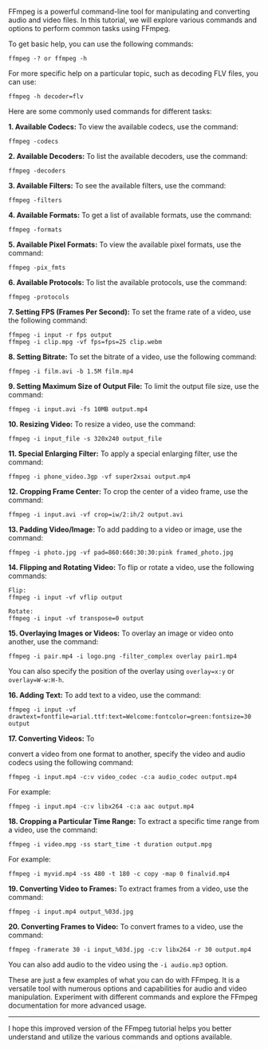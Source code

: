 
FFmpeg is a powerful command-line tool for manipulating and converting audio and video files. In this tutorial, we will explore various commands and options to perform common tasks using FFmpeg.

To get basic help, you can use the following commands:
```
ffmpeg -? or ffmpeg -h
```

For more specific help on a particular topic, such as decoding FLV files, you can use:
```
ffmpeg -h decoder=flv
```

Here are some commonly used commands for different tasks:

**1. Available Codecs:**
To view the available codecs, use the command:
```
ffmpeg -codecs
```

**2. Available Decoders:**
To list the available decoders, use the command:
```
ffmpeg -decoders
```

**3. Available Filters:**
To see the available filters, use the command:
```
ffmpeg -filters
```

**4. Available Formats:**
To get a list of available formats, use the command:
```
ffmpeg -formats
```

**5. Available Pixel Formats:**
To view the available pixel formats, use the command:
```
ffmpeg -pix_fmts
```

**6. Available Protocols:**
To list the available protocols, use the command:
```
ffmpeg -protocols
```

**7. Setting FPS (Frames Per Second):**
To set the frame rate of a video, use the following command:
```
ffmpeg -i input -r fps output
ffmpeg -i clip.mpg -vf fps=fps=25 clip.webm
```

**8. Setting Bitrate:**
To set the bitrate of a video, use the following command:
```
ffmpeg -i film.avi -b 1.5M film.mp4
```

**9. Setting Maximum Size of Output File:**
To limit the output file size, use the command:
```
ffmpeg -i input.avi -fs 10MB output.mp4
```

**10. Resizing Video:**
To resize a video, use the command:
```
ffmpeg -i input_file -s 320x240 output_file
```

**11. Special Enlarging Filter:**
To apply a special enlarging filter, use the command:
```
ffmpeg -i phone_video.3gp -vf super2xsai output.mp4
```

**12. Cropping Frame Center:**
To crop the center of a video frame, use the command:
```
ffmpeg -i input.avi -vf crop=iw/2:ih/2 output.avi
```

**13. Padding Video/Image:**
To add padding to a video or image, use the command:
```
ffmpeg -i photo.jpg -vf pad=860:660:30:30:pink framed_photo.jpg
```

**14. Flipping and Rotating Video:**
To flip or rotate a video, use the following commands:
```
Flip:
ffmpeg -i input -vf vflip output

Rotate:
ffmpeg -i input -vf transpose=0 output
```

**15. Overlaying Images or Videos:**
To overlay an image or video onto another, use the command:
```
ffmpeg -i pair.mp4 -i logo.png -filter_complex overlay pair1.mp4
```
You can also specify the position of the overlay using `overlay=x:y` or `overlay=W-w:H-h`.

**16. Adding Text:**
To add text to a video, use the command:
```
ffmpeg -i input -vf drawtext=fontfile=arial.ttf:text=Welcome:fontcolor=green:fontsize=30 output
```

**17. Converting Videos:**
To

convert a video from one format to another, specify the video and audio codecs using the following command:
```
ffmpeg -i input.mp4 -c:v video_codec -c:a audio_codec output.mp4
```
For example:
```
ffmpeg -i input.mp4 -c:v libx264 -c:a aac output.mp4
```

**18. Cropping a Particular Time Range:**
To extract a specific time range from a video, use the command:
```
ffmpeg -i video.mpg -ss start_time -t duration output.mpg
```
For example:
```
ffmpeg -i myvid.mp4 -ss 480 -t 180 -c copy -map 0 finalvid.mp4
```

**19. Converting Video to Frames:**
To extract frames from a video, use the command:
```
ffmpeg -i input.mp4 output_%03d.jpg
```

**20. Converting Frames to Video:**
To convert frames to a video, use the command:
```
ffmpeg -framerate 30 -i input_%03d.jpg -c:v libx264 -r 30 output.mp4
```
You can also add audio to the video using the `-i audio.mp3` option.

These are just a few examples of what you can do with FFmpeg. It is a versatile tool with numerous options and capabilities for audio and video manipulation. Experiment with different commands and explore the FFmpeg documentation for more advanced usage.

---

I hope this improved version of the FFmpeg tutorial helps you better understand and utilize the various commands and options available.